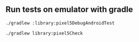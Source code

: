 ## Run tests on emulator with gradle

`./gradlew :library:pixel5DebugAndroidTest`

`./gradlew library:pixel5Check`